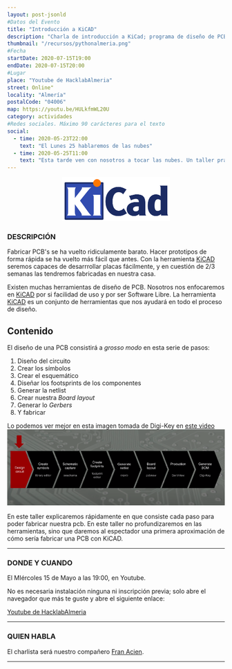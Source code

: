 ```yaml
---
layout: post-jsonld
#Datos del Evento
title: "Introducción a KiCAD"
description: "Charla de introducción a KiCad; programa de diseño de PCB y circuitos"
thumbnail: "/recursos/pythonalmeria.png"
#Fecha
startDate: 2020-07-15T19:00
endDate: 2020-07-15T20:00
#Lugar
place: "Youtube de HacklabAlmeria"
street: Online"
locality: "Almería"
postalCode: "04006"
map: https://youtu.be/HULkfmWL20U
category: actividades
#Redes sociales. Máximo 90 carácteres para el texto
social:
  - time: 2020-05-23T22:00
    text: "El Lunes 25 hablaremos de las nubes"
  - time: 2020-05-25T11:00
    text: "Esta tarde ven con nosotros a tocar las nubes. Un taller práctico"
---
```


<p align="center">
  <img
    src="/recursos/2020-07-15/LOGO.png"
    alt="Anarres" width="250px"/>
</p>

### DESCRIPCIÓN

Fabricar PCB's se ha vuelto ridiculamente barato. Hacer prototipos de forma rápida se ha vuelto más fácil que antes. Con la herramienta [KiCAD](https://kicad-pcb.org/) seremos capaces de desarrrollar placas fácilmente, y en cuestión de 2/3 semanas las tendremos fabricadas en nuestra casa.

Existen muchas herramientas de diseño de PCB. Nosotros nos enfocaremos en [KiCAD](https://kicad-pcb.org/) por si facilidad de uso y por ser Software Libre. La herramienta [KiCAD](https://kicad-pcb.org/) es un conjunto de herramientas que nos ayudará en todo el proceso de diseño.

## Contenido

El diseño de una PCB consistirá a *grosso modo* en esta serie de pasos:
1. Diseño del circuito
1. Crear los símbolos
1. Crear el esquemático
1. Diseñar los footsprints de los componentes
1. Generar la netlist
1. Crear nuestra *Board layout*
1. Generar lo *Gerbers*
1. Y fabricar

Lo podemos ver mejor en esta imagen tomada de Digi-Key en [este video](https://www.youtube.com/watch?v=vaCVh2SAZY4&t=588s)
![imagen1](/recursos/2020-07-15/1.PNG)

En este taller explicaremos rápidamente en que consiste cada paso para poder fabricar nuestra pcb. En este taller no profundizaremos en las herramientas, sino que daremos al espectador una primera aproximación de cómo sería fabricar una PCB con KiCAD.

---

### DONDE Y CUANDO

El MIércoles 15 de Mayo a las 19:00, en Youtube.

No es necesaria instalación ninguna ni inscripción previa; solo abre el navegador que más te guste y abre el siguiente enlace:

[Youtube de HacklabAlmeria](https://www.youtube.com/channel/UCrzZ7vmCw2HuY8EuwWlM1GQ)

---

### QUIEN HABLA

El charlista será nuestro compañero [Fran Acien](https://github.com/acien101).

---
